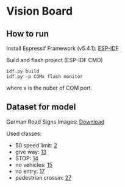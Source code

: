 # Vision Board
## How to run
Install Espressif Framework (v5.4.1): [ESP-IDF](https://dl.espressif.com/dl/esp-idf/)

Build and flash project (ESP-IDF CMD)
```
idf.py build
idf.py -p COMx flash monitor
```
where x is the nuber of COM port.
## Dataset for model
German Road Signs Images: [Download](https://sid.erda.dk/public/archives/daaeac0d7ce1152aea9b61d9f1e19370/published-archive.html)

Used classes:
* 50 speed limit: [2](model/images/train/00002/)
* give way: [13](model/images/train/00013/)
* STOP: [14](model/images/train/00014/)
* no vehicles: [15](model/images/train/00015/)
* no entry: [17](model/images/train/00017/)
* pedestrian crossin: [27](model/images/train/00027/)
